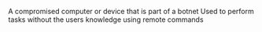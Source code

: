 A compromised computer or device that is part of a botnet
Used to perform tasks without the users knowledge using remote commands 